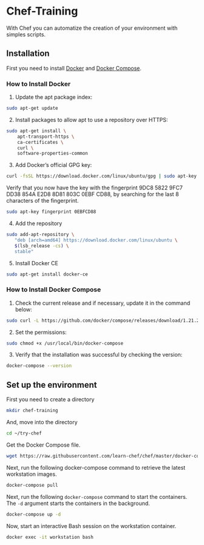 # Chef-Training
With Chef you can automatize the creation of your environment with simples scripts.

## Installation
First you need to install [Docker](https://docs.docker.com/v17.09/engine/installation/linux/docker-ce/ubuntu/#extra-steps-for-aufs) and [Docker Compose](https://docs.docker.com/compose/install/).

### How to Install Docker
1. Update the apt package index:
```bash
sudo apt-get update
```
2. Install packages to allow apt to use a repository over HTTPS:
```bash
sudo apt-get install \
    apt-transport-https \
    ca-certificates \
    curl \
    software-properties-common
```
3. Add Docker’s official GPG key:
```bash
curl -fsSL https://download.docker.com/linux/ubuntu/gpg | sudo apt-key add -
```
Verify that you now have the key with the fingerprint 9DC8 5822 9FC7 DD38 854A E2D8 8D81 803C 0EBF CD88, by searching for the last 8 characters of the fingerprint.
```bash
sudo apt-key fingerprint 0EBFCD88
```
4. Add the repository
```bash
sudo add-apt-repository \
   "deb [arch=amd64] https://download.docker.com/linux/ubuntu \
   $(lsb_release -cs) \
   stable"
```
5. Install Docker CE
```bash
sudo apt-get install docker-ce
```

### How to Install Docker Compose
1. Check the current release and if necessary, update it in the command below:
```bash
sudo curl -L https://github.com/docker/compose/releases/download/1.21.2/docker-compose-`uname -s`-`uname -m` -o /usr/local/bin/docker-compose
```
2. Set the permissions:
```bash
sudo chmod +x /usr/local/bin/docker-compose
```
3. Verify that the installation was successful by checking the version:
```bash
docker-compose --version
```

## Set up the environment
First you need to create a directory
```bash
mkdir chef-training
```
And, move into the directory
```bash
cd ~/try-chef
```
Get the Docker Compose file.
```bash
wget https://raw.githubusercontent.com/learn-chef/chef/master/docker-compose.yml
```
Next, run the following docker-compose command to retrieve the latest workstation images.
```bash
docker-compose pull
```
Next, run the following ```docker-compose``` command to start the containers. The ```-d``` argument starts the containers in the background.
```bash
docker-compose up -d
```
Now, start an interactive Bash session on the workstation container.
```bash
docker exec -it workstation bash
```
